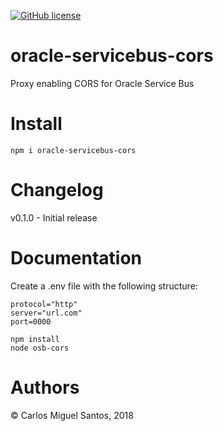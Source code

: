 [![GitHub license](https://img.shields.io/github/license/jtiagodev/oracle-servicebus-cors.svg)](https://github.com/jtiagodev/oracle-servicebus-cors/blob/master/LICENSE)

# oracle-servicebus-cors

Proxy enabling CORS for Oracle Service Bus

# Install

```
npm i oracle-servicebus-cors
```

# Changelog
v0.1.0 - Initial release

# Documentation

Create a .env file with the following structure:
```
protocol="http"
server="url.com"
port=0000
```

```
npm install
node osb-cors
```

# Authors

© Carlos Miguel Santos, 2018

